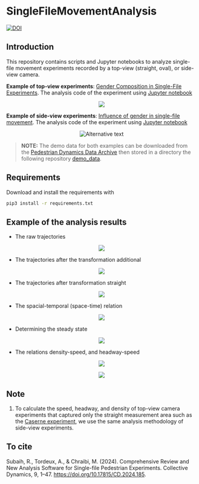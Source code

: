 # SingleFileMovementAnalysis
[![DOI](https://zenodo.org/badge/535776759.svg)](https://zenodo.org/doi/10.5281/zenodo.10908396)

## Introduction
This repository contains scripts and Jupyter notebooks to analyze single-file movement experiments recorded by a top-view (straight, oval), or side-view camera.

**Example of top-view experiments**: [Gender Composition in Single-File Experiments](https://doi.org/10.34735/ped.2021.5). The analysis code of the experiment using  [Jupyter notebook](/notebooks/top_view_experiments.ipynb)

<p align="center">   
   <img src="notebooks/demo_data/croma_oval.png">
</p>

**Example of side-view experiments**: [Influence of gender in single-file movement](https://doi.org/10.34735/ped.2018.5). The analysis code of the experiment using [Jupyter notebook](/notebooks/side_view_experiments.ipynb)
   
<p align="center">
    <img src="notebooks/demo_data/gender_subaih2020.png" alt="Alternative text"/>
</p>

> **NOTE:** The demo data for both examples can be downloaded from the [Pedestrian Dynamics Data Archive](https://ped.fz-juelich.de/da/doku.php?id=start) then stored in a directory the following repository [demo_data](/notebooks/demo_data).

## Requirements

Download and install the requirements with

```bash
pip3 install -r requirements.txt
```
<!-- 
## Description of scripts (<font color="red">NOT UPDATED</font>)

| Script | Description |
| --- | --- |
|[00_traj_file_format.py](scripts/01_trajectory_data_preperation/00_traj_file_format.py)| (optional) Trajectory data files have several format. This script extract some data from the raw file and unify the format of the data file for the later calculations.|
|[01_transformation_additional.py](scripts/01_trajectory_data_preperation/01_transformation_additional.py) | (optional) Trajectory data require some transformation (rotation , transition, etc). |
|[02_transformation_straight_traj.py](scripts/01_trajectory_data_preperation/02_transformation_straight_traj.py) | Transform oval to straight trajectory data according to [Ziemer et al.](https://doi.org/10.48550/arXiv.1602.03053) |
|[00_cal_vel_rho_headway.py](scripts/02_calculate_vel_rho_headway/00_cal_vel_rho_headway.py)|Calculate the individual velocity, headway, and 1D Voronoi density as [Subaih e al.](https://doi.org/10.1109/ACCESS.2020.2973917)|
|[01_extract_steady_state_data.py](scripts/02_calculate_vel_rho_headway/01_extract_steady_state_data.py)|Extract and to save only the steady state data|
|[00_plot_trajectories.py](scripts/03_plotting/00_plot_trajectories.py)|Plot the raw trajectory data or Plot the straight trajectory data after|
|[02_plot_timeseries_rho_v.py](scripts/03_plotting/02_plot_timeseries_rho_v.py)|Plot timeseries of density and velocity.|
|[03_plot_rho_h_vel.py](scripts/03_plotting/03_plot_rho_h_vel.py)|Plot fundamental diagram (FD, rho-vel), and headway-velocity|
|[04_plot_data_binning.py](scripts/03_plotting/04_plot_data_binning.py)|Plot bining data (rho-velocity) (headway-velocity)|
|[05_plot_x_t.py](scripts/03_plotting/05_plot_x_t.py)|Plot the spacial-temporal (x-t) relation| -->

## Example of the analysis results


- The raw trajectories 
<!-- [00_plot_traj_raw.py](scripts/03_plotting/00_plot_trajectories.py) -->

<p align="center">
   <img src="./notebooks/demo_data/traj_raw.png">
<p>


- The trajectories after the transformation additional
<!-- [00_plot_traj_raw.py](scripts/03_plotting/00_plot_trajectories.py) -->

<p align="center">
   <img src="./notebooks/demo_data/traj_trans_additional.png">
</p>

- The trajectories after transformation straight

<p align="center">
   <img src="./notebooks/demo_data/traj_straight.png">
<p>

- The spacial-temporal (space-time) relation 
<!-- [05_plot_x_t.py](scripts/03_plotting/05_plot_x_t.py) -->
<p align="center">
   <img src="./notebooks/demo_data/space_time.png">
<p>

- Determining the steady state 
<!-- [02_plot_timeseries_rho_v.py](scripts/03_plotting/02_plot_timeseries_rho_v.py) -->

<p align="center"> 
   <img src="./notebooks/demo_data/steady_state.png">
</p>


- The relations density-speed, and headway-speed 
<!-- [03_plot_rho_h_vel.py](scripts/03_plotting/03_plot_rho_h_vel.py) -->

<p align="center">
   <img src="./notebooks/demo_data/density_speed.png">
</p>

<p align="center">
   <img src="./notebooks/demo_data/headway_speed.png">
</p>


<!-- - Binning data (rho-velocity) (headway-velocity) [04_plot_data_binning.py](scripts/03_plotting/04_plot_data_binning.py)

<p align="center">
   <img src="https://user-images.githubusercontent.com/4458692/197457493-2c1a78f8-96ff-4b4c-93da-cfce57e95497.png">
</p>

<p align="center">
   <img src="https://user-images.githubusercontent.com/4458692/197457504-46f04bd9-1b74-4d31-aeac-558d1161bca5.png">
</p> -->

<!-- ## Example of experiments

|Experiment|Circumference (m)|Length of straight part (m)|Measurement area length (m)|Radius (m)|Frame per sec. (camera)|
| --- | --- | --- | --- | --- |  --- |
|[BaSiGo_germany_Ziemer](https://doi.org/10.34735/ped.2013.7)|26.84|4|-|3|16|
|[schoolWDGMainCircle_germany_Wang](https://doi.org/10.34735/ped.2014.2)|16.62|2.5|-|1.85|25|
|[schoolGymBayMainCircle_germany_Wang](https://doi.org/10.34735/ped.2014.2)|16.62|2.5|-|1.85|25|
|[age_china_Cao](https://doi.org/10.34735/ped.2017.1)|25.70|5|-|2.5|25|
|[gender_palestine_Subaih](https://doi.org/10.34735/ped.2018.5)|17.3|3.14|3.14|-|25|
|[caserne_germany_Seyfried](https://doi.org/10.34735/ped.2006.1)|26.84|4|4|-|25
|motivation_germany_lukowski|28.84|5|2|-|25|
|genderCroMa_germany_paetzke|14.96|2.3|-|1.65|25|

![penup_20221031_094831](https://user-images.githubusercontent.com/4458692/198972539-8f6fb110-e051-4316-968f-b879144e9fd7.jpg) -->

## Note
1. To calculate the speed, headway, and density of top-view camera experiments that captured only the straight measurement
area such as the [Caserne experiment](https://ped.fz-juelich.de/da/doku.php?id=corridor2), we use the same analysis
methodology of side-view experiments.

## To cite
Subaih, R., Tordeux, A., & Chraibi, M. (2024). Comprehensive Review and New Analysis Software for Single-file Pedestrian Experiments. Collective Dynamics, 9, 1–47. https://doi.org/10.17815/CD.2024.185.
<!-- 2. To run script, write on the command line: 
      ``bash
      PYTHONPATH="." python3 <CHILD DIRECTORY NAME>/<SCRIPT NAME>.py <ARGUMENTS>
      ``  -->

